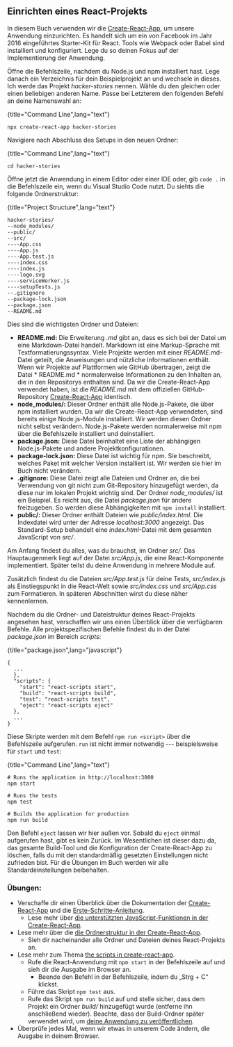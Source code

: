 ## Einrichten eines React-Projekts

In diesem Buch verwenden wir die [Create-React-App](https://github.com/facebook/create-react-app), um unsere Anwendung einzurichten. Es handelt sich um ein von Facebook im Jahr 2016 eingeführtes Starter-Kit für React. Tools wie Webpack oder Babel sind installiert und konfiguriert. Lege du so deinen Fokus auf der Implementierung der Anwendung.

Öffne die Befehlszeile, nachdem du Node.js und npm installiert hast. Lege danach ein Verzeichnis für dein Beispielprojekt an und wechsele in dieses. Ich werde das Projekt *hacker-stories* nennen. Wähle du den gleichen oder einen beliebigen anderen Name. Passe bei Letzterem den folgenden Befehl an deine Namenswahl an:

{title="Command Line",lang="text"}
~~~~~~~
npx create-react-app hacker-stories
~~~~~~~

Navigiere nach Abschluss des Setups in den neuen Ordner:

{title="Command Line",lang="text"}
~~~~~~~
cd hacker-stories
~~~~~~~

Öffne jetzt die Anwendung in einem Editor oder einer IDE oder, gib `code .` in die Befehlszeile ein, wenn du Visual Studio Code nutzt. Du siehts die folgende Ordnerstruktur:

{title="Project Structure",lang="text"}
~~~~~~~
hacker-stories/
--node_modules/
--public/
--src/
----App.css
----App.js
----App.test.js
----index.css
----index.js
----logo.svg
----serviceWorker.js
----setupTests.js
--.gitignore
--package-lock.json
--package.json
--README.md
~~~~~~~

Dies sind die wichtigsten Ordner und Dateien:

* **README.md:** Die Erweiterung *.md* gibt an, dass es sich bei der Datei um eine Markdown-Datei handelt. Markdown ist eine Markup-Sprache mit Textformatierungssyntax. Viele Projekte werden mit einer *README*.md-Datei geteilt, die Anweisungen und nützliche Informationen enthält. Wenn wir Projekte auf Plattformen wie GitHub übertragen, zeigt die Datei * README.md * normalerweise Informationen zu den Inhalten an, die in den Repositorys enthalten sind. Da wir die Create-React-App verwendet haben, ist die *README.md* mit dem offiziellen GitHub-Repository [Create-React-App](https://github.com/facebook/create-react-app) identisch.
* **node_modules/:** Dieser Ordner enthält alle Node.js-Pakete, die über npm installiert wurden. Da wir die Create-React-App verwendeten, sind bereits einige Node.js-Module installiert. Wir werden diesen Ordner nicht selbst verändern. Node.js-Pakete werden normalerweise mit npm über die Befehlszeile installiert und deinstalliert.
* **package.json:** Diese Datei beinhaltet eine Liste der abhängigen Node.js-Pakete und andere Projektkonfigurationen.
* **package-lock.json:** Diese Datei ist wichtig für npm. Sie beschreibt, welches Paket mit welcher Version installiert ist. Wir werden sie hier im Buch nicht verändern.
* **.gitignore:** Diese Datei zeigt alle Dateien und Ordner an, die bei Verwendung von git nicht zum Git-Repository hinzugefügt werden, da diese nur im lokalen Projekt wichtig sind. Der Ordner *node_modules/* ist ein Beispiel. Es reicht aus, die Datei *package.json* für andere freizugeben. So werden diese Abhängigkeiten mit `npm install` installiert.
* **public/:** Dieser Ordner enthält Dateien wie *public/index.html*. Die Indexdatei wird unter der Adresse *localhost:3000* angezeigt. Das Standard-Setup behandelt eine *index.html*-Datei mit dem gesamten JavaScript von *src/*.

Am Anfang findest du alles, was du brauchst, im Ordner *src/*. Das Hauptaugenmerk liegt auf der Datei *src/App.js*, die eine React-Komponente implementiert. Später teilst du deine Anwendung in mehrere Module auf.

Zusätzlich findest du die Dateien *src/App.test.js* für deine Tests, *src/index.js* als Einstiegspunkt in die React-Welt sowie *src/index.css* und  *src/App.css* zum Formatieren. In späteren Abschnitten wirst du diese näher kennenlernen.

Nachdem du die Ordner- und Dateistruktur deines React-Projekts angesehen hast, verschaffen wir uns einen Überblick über die verfügbaren Befehle. Alle projektspezifischen Befehle findest du in der Datei *package.json* im Bereich *scripts*:

{title="package.json",lang="javascript"}
~~~~~~~
{
  ...
  },
  "scripts": {
    "start": "react-scripts start",
    "build": "react-scripts build",
    "test": "react-scripts test",
    "eject": "react-scripts eject"
  },
  ...
}
~~~~~~~

Diese Skripte werden mit dem Befehl `npm run <script>` über die Befehlszeile aufgerufen. `run` ist nicht immer notwendig --- beispielsweise für `start` und `test`:

{title="Command Line",lang="text"}
~~~~~~~
# Runs the application in http://localhost:3000
npm start

# Runs the tests
npm test

# Builds the application for production
npm run build
~~~~~~~

Den Befehl `eject` lassen wir hier außen vor. Sobald du `eject` einmal aufgerufen hast, gibt es kein Zurück. Im Wesentlichen ist dieser dazu da, das gesamte Build-Tool und die Konfiguration der Create-React-App zu löschen, falls du mit den standardmäßig gesetzten Einstellungen nicht zufrieden bist. Für die Übungen im Buch werden wir alle Standardeinstellungen beibehalten.

### Übungen:

* Verschaffe dir einen Überblick über die Dokumentation der [Create-React-App](https://github.com/facebook/create-react-app) und die [Erste-Schritte-Anleitung](https://create-react-app.dev/docs/getting-started).
  * Lese mehr über [die unterstützten JavaScript-Funktionen in der Create-React-App](https://create-react-app.dev/docs/supported-browsers-features).
* Lese mehr über die [die Ordnerstruktur in der Create-React-App](https://create-react-app.dev/docs/folder-structure).
  * Sieh dir nacheinander alle Ordner und Dateien deines React-Projekts an.
* Lese mehr zum Thema [the scripts in create-react-app](https://create-react-app.dev/docs/available-scripts).
  * Rufe die React-Anwendung mit `npm start` in der Befehlszeile auf und sieh dir die Ausgabe im Browser an.
    * Beende den Befehl in der Befehlszeile, indem du „Strg + C“ klickst.
  * Führe das Skript `npm test` aus.
  * Rufe das Skript `npm run build` auf und stelle sicher, dass dem Projekt ein Ordner *build/* hinzugefügt wurde (entferne ihn anschließend wieder). Beachte, dass der Build-Ordner später verwendet wird, um [deine Anwendung zu veröffentlichen](https://www.robinwieruch.de/deploy-applications-digital-ocean/).
* Überprüfe jedes Mal, wenn wir etwas in unserem Code ändern, die Ausgabe in deinem Browser.
